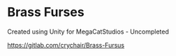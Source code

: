 # Brass Furses
Created using Unity for
MegaCatStudios - Uncompleted

https://gitlab.com/crychair/Brass-Fursus

